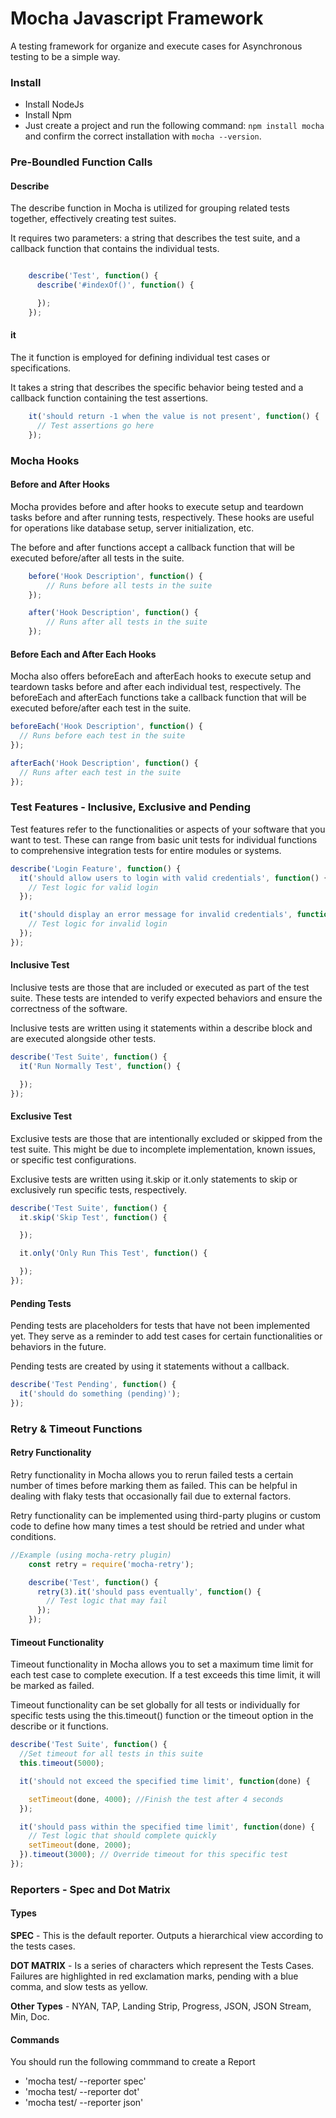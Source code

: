 # Mocha Javascript Framework
A testing framework for organize and execute cases for Asynchronous testing to be a simple way.

### Install
- Install NodeJs
- Install Npm
- Just create a project and run the following command: `npm install mocha` and confirm the correct installation with `mocha --version`.

### Pre-Boundled Function Calls

#### Describe

The describe function in Mocha is utilized for grouping related tests together, effectively creating test suites.

It requires two parameters: a string that describes the test suite, and a callback function that contains the individual tests.


```javascript

    describe('Test', function() {
      describe('#indexOf()', function() {

      });
    });
```
#### it

The it function is employed for defining individual test cases or specifications.

It takes a string that describes the specific behavior being tested and a callback function containing the test assertions.


```javascript
    it('should return -1 when the value is not present', function() {
      // Test assertions go here
    });
```

### Mocha Hooks

#### Before and After Hooks

Mocha provides before and after hooks to execute setup and teardown tasks before and after running tests, respectively. These hooks are useful for operations like database setup, server initialization, etc.

The before and after functions accept a callback function that will be executed before/after all tests in the suite.

```javascript
    before('Hook Description', function() {
        // Runs before all tests in the suite
    });

    after('Hook Description', function() {
        // Runs after all tests in the suite
    });
```
#### Before Each and After Each Hooks

Mocha also offers beforeEach and afterEach hooks to execute setup and teardown tasks before and after each individual test, respectively.
The beforeEach and afterEach functions take a callback function that will be executed before/after each test in the suite.

```javascript
beforeEach('Hook Description', function() {
  // Runs before each test in the suite
});

afterEach('Hook Description', function() {
  // Runs after each test in the suite
});
```

### Test Features - Inclusive, Exclusive and Pending

Test features refer to the functionalities or aspects of your software that you want to test. These can range from basic unit tests for individual functions to comprehensive integration tests for entire modules or systems.

```javascript
describe('Login Feature', function() {
  it('should allow users to login with valid credentials', function() {
    // Test logic for valid login
  });

  it('should display an error message for invalid credentials', function() {
    // Test logic for invalid login
  });
});
```

#### Inclusive Test

Inclusive tests are those that are included or executed as part of the test suite. These tests are intended to verify expected behaviors and ensure the correctness of the software.
  
Inclusive tests are written using it statements within a describe block and are executed alongside other tests.

```javascript
describe('Test Suite', function() {
  it('Run Normally Test', function() {

  });
});
```
#### Exclusive Test

Exclusive tests are those that are intentionally excluded or skipped from the test suite. This might be due to incomplete implementation, known issues, or specific test configurations.
  
Exclusive tests are written using it.skip or it.only statements to skip or exclusively run specific tests, respectively.

```javascript
describe('Test Suite', function() {
  it.skip('Skip Test', function() {

  });

  it.only('Only Run This Test', function() {

  });
});
```
#### Pending Tests

Pending tests are placeholders for tests that have not been implemented yet. They serve as a reminder to add test cases for certain functionalities or behaviors in the future.
  
Pending tests are created by using it statements without a callback.

```javascript
describe('Test Pending', function() {
  it('should do something (pending)');
});
```
### Retry & Timeout Functions

#### Retry Functionality

Retry functionality in Mocha allows you to rerun failed tests a certain number of times before marking them as failed. This can be helpful in dealing with flaky tests that occasionally fail due to external factors.

Retry functionality can be implemented using third-party plugins or custom code to define how many times a test should be retried and under what conditions.
    

```javascript
//Example (using mocha-retry plugin)
    const retry = require('mocha-retry');

    describe('Test', function() {
      retry(3).it('should pass eventually', function() {
        // Test logic that may fail
      });
    });
```

#### Timeout Functionality

Timeout functionality in Mocha allows you to set a maximum time limit for each test case to complete execution. If a test exceeds this time limit, it will be marked as failed.

Timeout functionality can be set globally for all tests or individually for specific tests using the this.timeout() function or the timeout option in the describe or it functions.

```javascript
describe('Test Suite', function() {
  //Set timeout for all tests in this suite
  this.timeout(5000);

  it('should not exceed the specified time limit', function(done) {

    setTimeout(done, 4000); //Finish the test after 4 seconds
  });

  it('should pass within the specified time limit', function(done) {
    // Test logic that should complete quickly
    setTimeout(done, 2000); 
  }).timeout(3000); // Override timeout for this specific test
});
```

### Reporters - Spec and Dot Matrix
#### Types
**SPEC** - This is the default reporter. Outputs a hierarchical view according to the tests cases.

**DOT MATRIX** - Is a series of characters which represent the Tests Cases. Failures are highlighted in red exclamation marks, pending with a blue comma, and slow tests as yellow.

**Other Types**  - NYAN, TAP, Landing Strip, Progress, JSON, JSON Stream, Min, Doc.

#### Commands

You should run the following commmand to create a Report 
- 'mocha test/ --reporter spec'
- 'mocha test/ --reporter dot'
- 'mocha test/ --reporter json'